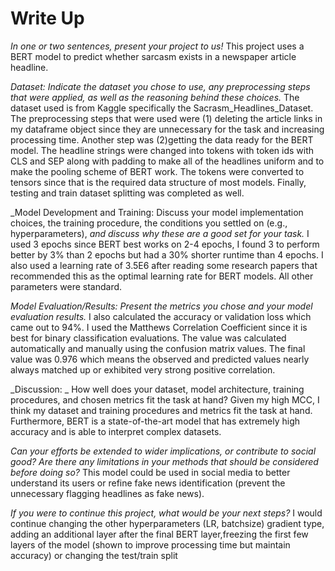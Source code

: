 # Write Up

_In one or two sentences, present your project to us!_
This project uses a BERT model to predict whether sarcasm exists in a newspaper article headline. 

_Dataset: Indicate the dataset you chose to use, any preprocessing steps that were applied, as well as the reasoning behind these choices._
The dataset used is from Kaggle specifically the Sacrasm_Headlines_Dataset. The preprocessing steps that were used were (1) deleting the article links in my dataframe object since they are unnecessary for the task and increasing processing time. Another step was (2)getting the data ready for the BERT model. The headline strings  were changed into tokens with token ids with CLS and SEP along with padding to make all of the headlines uniform and to make the pooling scheme of BERT work. The  tokens were converted to tensors since that is the required data structure of most models.  Finally, testing and train dataset splitting was completed as well.

_Model Development and Training: Discuss your model implementation choices, the training procedure, the conditions you settled on (e.g., hyperparameters), _and discuss why these are a good set for your task._
I used 3 epochs since BERT best works on 2-4 epochs, I found 3 to perform better by 3% than 2 epochs but had a 30% shorter runtime than 4 epochs. I also used a learning rate of 3.5E6 after reading some research papers that recommended this as the optimal learning rate for BERT models. All other parameters were standard.

_Model Evaluation/Results: Present the metrics you chose and your model evaluation results._
I also calculated the accuracy or validation loss which came out to 94%. I used the Matthews Correlation Coefficient since it is best for binary classification evaluations. The value was calculated automatically and manually using the confusion matrix values. The final value was 0.976 which means the observed and predicted values nearly always matched up or exhibited very strong positive correlation. 

_Discussion: _
How well does your dataset, model architecture, training procedures, and chosen metrics fit the task at hand? 
Given my high MCC, I think my dataset and training procedures and metrics fit the task at hand. Furthermore, BERT is a state-of-the-art model that has extremely high accuracy and is able to interpret complex datasets. 

_Can your efforts be extended to wider implications, or contribute to social good? Are there any limitations in your methods that should be considered before doing so?_
This model could be used in social media to better understand its users or refine fake news identification (prevent the unnecessary flagging headlines as fake news).

_If you were to continue this project, what would be your next steps?_
I would  continue changing the other hyperparameters (LR, batchsize) gradient type, adding an additional layer after the final BERT layer,freezing the first few layers of the model (shown to improve processing time but maintain accuracy) or changing the test/train split 
